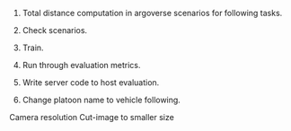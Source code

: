 

1) Total distance computation in argoverse scenarios for following tasks.

4) Check scenarios.

5) Train.

6) Run through evaluation metrics.

9) Write server code to host evaluation.

12) Change platoon name to vehicle following.

Camera resolution
Cut-image to smaller size
